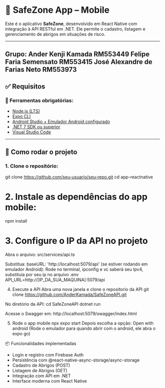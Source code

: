 # 📱 SafeZone App – Mobile

Este é o aplicativo **SafeZone**, desenvolvido em React Native com integração à API RESTful em .NET. Ele permite o cadastro, listagem e gerenciamento de abrigos em situações de risco.

---
Grupo: Ander Kenji Kamada RM553449
       Felipe Faria Semensato RM553415
       José Alexandre de Farias Neto RM553973
---

## ✅ Requisitos

### 🔧 Ferramentas obrigatórias:
- [Node.js (LTS)](https://nodejs.org)
- [Expo CLI](https://docs.expo.dev)
- [Android Studio + Emulador Android configurado](https://developer.android.com/studio)
- [.NET 7 SDK ou superior](https://dotnet.microsoft.com/download)
- [Visual Studio Code](https://code.visualstudio.com/)

---

## 🚀 Como rodar o projeto

### 1. Clone o repositório:

git clone https://github.com/seu-usuario/seu-repo.git
cd app-reactnative

# 2. Instale as dependências do app mobile:

npm install

# 3. Configure o IP da API no projeto
Abra o arquivo:
src/services/api.ts

Substitua:
baseURL: 'http://localhost:5079/api'
(se estiver rodando em emulador Android):
Rode no terminal, ipconfig e vc saberá seu Ipv4, substituia por seu ip no arquivo .env
API_URL=http://[IP_DA_SUA_MAQUINA]:5079/api


4. Execute a API
Abra uma nova janela e clone o repositorio da API 
git clone https://github.com/AnderKamada/SafeZoneAPI.git

No diretório da API:
cd SafeZoneAPI
dotnet run

Acesse o Swagger em:
http://localhost:5079/swagger/index.html

5. Rode o app mobile
npx expo start 
Depois escolha a opção:
Open with android (Rode o emulador para quando abrir com o android, ele abra o expo go)


📦 Funcionalidades implementadas
- Login e registro com Firebase Auth
- Persistência com @react-native-async-storage/async-storage
- Cadastro de Abrigos (POST)
- Listagem de Abrigos (GET)
- Integração com API em .NET
- Interface moderna com React Native


